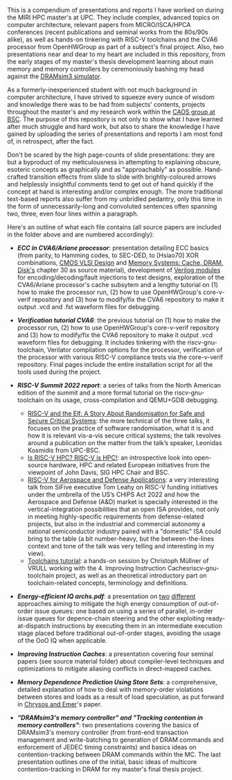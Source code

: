This is a compendium of presentations and reports I have worked on during the MIRI HPC master's at UPC. They include complex, advanced topics on computer architecture, relevant papers from MICRO/ISCA/HPCA conferences (recent publications and seminal works from the 80s/90s alike), as well as hands-on tinkering with RISC-V toolchains and the CVA6 processor from OpenHWGroup as part of a subject's final project. Also, two presentations near and dear to my heart are included in this repository, from the early stages of my master's thesis development learning about main memory and memory controllers by ceremoniously bashing my head against the [DRAMsim3 simulator](https://github.com/umd-memsys/DRAMsim3).

As a formerly-inexperienced student with not much background in computer architecture, I have strived to squeeze every ounce of wisdom and knowledge there was to be had from subjects' contents, projects throughout the master's and my research work within the [CAOS group at BSC](https://www.bsc.es/discover-bsc/organisation/scientific-structure/computer-architecture-operating-systems-caos). The purpose of this repository is not only to show what I have learned after much struggle and hard work, but also to share the knowledge I have gained by uploading the series of presentations and reports I am most fond of, in retrospect, after the fact.

Don't be scared by the high page-counts of slide presentations: they are but a byproduct of my meticulousness in attempting to explaining obscure, esoteric concepts as graphically and as "approachably" as possible. Hand-crafted transition effects from slide to slide with brightly-coloured arrows and helplessly insightful comments tend to get out of hand quickly if the concept at hand is interesting and/or complex enough. The more traditional text-based reports also suffer from my unbridled pedantry, only this time in the form of unnecessarily-long and convoluted sentences often spanning two, three, even four lines within a paragraph.

Here's an outline of what each file contains (all source papers are included in the folder above and are numbered accordingly):

  - **_ECC in CVA6/Ariane processor_**: presentation detailing ECC basics (from parity, to Hamming codes, to SEC-DED, to [Hsiao70] XOR combinations, [CMOS VLSI Design](http://pages.hmc.edu/harris/cmosvlsi/4e/index.html) and [Memory Systems: Cache, DRAM, Disk's](https://shop.elsevier.com/books/memory-systems/jacob/978-0-12-379751-3) chapter 30 as source material), development of [Verilog modules](https://github.com/sergioge99/ECC-Verilog-Modules-for-Caches) for encoding/decoding/fault injections to test designs, exploration of the CVA6/Ariane processor's cache subsytem and a lengthy tutorial on (1) how to make the processor run, (2) how to use OpenHWGroup's core-v-verif repository and (3) how to modify/fix the CVA6 repository to make it output .vcd and .fst waveform files for debugging.
  
  - **_Verification tutorial CVA6_**: the previous tutorial on (1) how to make the processor run, (2) how to use OpenHWGroup's core-v-verif repository and (3) how to modify/fix the CVA6 repository to make it output .vcd waveform files for debugging. It includes tinkering with the riscv-gnu-toolchain, Verilator compilation options for the processor, verification of the processor with various RISC-V compliance tests via the core-v-verif repository. Final pages include the entire installation script for all the tools used during the project.

  - **_RISC-V Summit 2022 report_**: a series of talks from the North American edition of the summit and a more formal tutorial on the riscv-gnu-toolchain on its usage, cross-compilation and QEMU+GDB debugging.

    - [RISC-V and the Elf: A Story About Randomisation for Safe and Secure Critical Systems](https://www.youtube.com/watch?v=To_wmz8xIVU&list=PL85jopFZCnbPPRyjl_qMQ50DPq_iQKhFg&index=94): the more technical of the three talks, it focuses on the practice of software randomisation, what it is and how it is relevant vis-a-vis secure critical systems; the talk revolves around a publication on the matter from the talk’s speaker, Leonidas Kosmidis from UPC-BSC.
    - [Is RISC-V HPC? RISC-V is HPC!](https://www.youtube.com/watch?v=HYSvMBWy3cM&list=PL85jopFZCnbPPRyjl_qMQ50DPq_iQKhFg&index=13&t=7s): an introspective look into open-source hardware, HPC and related European initiatives from the viewpoint of John Davis, SIG HPC Chair and BSC.
    - [RISC-V for Aerospace and Defense Applications](https://www.youtube.com/watch?v=GrTjDgSpSmY&list=PL85jopFZCnbPPRyjl_qMQ50DPq_iQKhFg&index=55): a very interesting talk from SiFive executive Tom Leahy on RISC-V funding initiatives under the umbrella of the US’s CHIPS Act 2022 and how the Aerospace and Defense (A&D) market is specially interested in the vertical-integration possibilities that an open ISA provides, not only in meeting highly-specific requirements from defense-related projects, but also in the industrial and commercial autonomy a national semiconductor industry paired with a "domestic" ISA could bring to the table (a bit number-heavy, but the between-the-lines context and tone of the talk was very telling and interesting in my view).
    - [Toolchains tutorial](https://www.youtube.com/watch?v=mBNX843U2qE&list=PL85jopFZCnbPPRyjl_qMQ50DPq_iQKhFg&index=68): a hands-on session by Christoph Müllner of VRULL working with the 4. Improving Instruction Cachesriscv-gnu-toolchain project, as well as an theoretical introductory part on toolchain-related concepts, terminology and definitions.

  - **_Energy-efficient IQ archs.pdf_**: a presentation on [two](https://ieeexplore.ieee.org/document/9923800) [different](https://ieeexplore.ieee.org/document/7011406) approaches aiming to mitigate the high energy consumption of out-of-order issue queues: one based on using a series of parallel, in-order issue queues for depence-chain steering and the other exploiting ready-at-dispatch instructions by executing them in an intermediate execution stage placed before traditional out-of-order stages, avoiding the usage of the OoO IQ when applicable.

  - **_Improving Instruction Caches_**: a presentation covering four seminal papers (see source material folder) about compiler-level techniques and optimizations to mitigate aliasing conflicts in direct-mapped caches.

  - **_Memory Dependence Prediction Using Store Sets_**: a comprehensive, detailed explanation of how to deal with memory-order violations between stores and loads as a result of load speculation, as put forward in [Chrysos and Emer](https://ieeexplore.ieee.org/document/694770)'s paper.

  - **_"DRAMsim3's memory controller" and "Tracking contention in memory controllers"_**: two presentations covering the basics of DRAMsim3's memory controller (from front-end transaction management and write-batching to generation of DRAM commands and enforcement of JEDEC timing constraints) and basics ideas on contention-tracking between DRAM commands within the MC. The last presentation outlines one of the initial, basic ideas of multicore contention-tracking in DRAM for my master's final thesis project.
